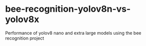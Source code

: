 # bee-recognition-yolov8n-vs-yolov8x
Performance of yolov8 nano and extra large models using the bee recognition project
